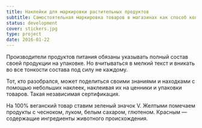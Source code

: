 ```yaml
---
title: Наклейки для маркировки растительных продуктов
subtitle: Самостоятельная маркировка товаров в магазинах как способ коллективной навигации и координации веганского сообщества
status: development
cover: stickers.jpg
type: project
date: 2016-01-22
---
```


Производители продуктов питания обязаны указывать полный состав своей продукции на упаковке. Но вчитываться в мелкий текст и вникать во все тонкости состава под силу не каждому.

Тот, кто разобрался, может поделиться своими знаниями и находками с помощью небольших наклеек, наклеивая их на ценники и упаковки товаров. Такая независимая сертификация.

На 100% веганский товар ставим зеленый значок V. Желтыми помечаем продукты с чесноком, луком, белым сахаром, глютеном. Красным — содержащие ингредиенты животного происхождения.
